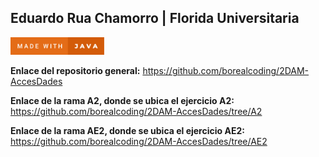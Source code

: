 ## Eduardo Rua Chamorro | Florida Universitaria
<a href="https://forthebadge.com/generator/"><img src="https://github.com/borealcoding/2DAM-AccesDades/blob/master/made-with-java.svg" width="150" alt="Make with Java"></a>

**Enlace del repositorio general:** https://github.com/borealcoding/2DAM-AccesDades

**Enlace de la rama A2, donde se ubica el ejercicio A2:** https://github.com/borealcoding/2DAM-AccesDades/tree/A2

**Enlace de la rama AE2, donde se ubica el ejercicio AE2:** https://github.com/borealcoding/2DAM-AccesDades/tree/AE2
